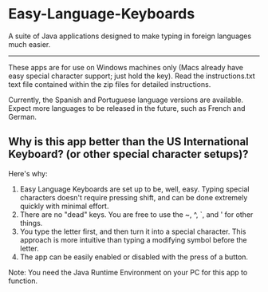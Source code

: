 # Easy-Language-Keyboards
A suite of Java applications designed to make typing in foreign languages much easier.

-------------------------------------

These apps are for use on Windows machines only (Macs already have easy special character support; just hold the key). Read the instructions.txt text file contained within the zip files for detailed instructions. 

Currently, the Spanish and Portuguese language versions are available. Expect more languages to be released in the future, such as French and German. 

## Why is this app better than the US International Keyboard? (or other special character setups)?

Here's why:
1. Easy Language Keyboards are set up to be, well, easy. Typing special characters doesn't require pressing shift, and can be done extremely quickly with minimal effort. 
2. There are no "dead" keys. You are free to use the ~, ^, `, and ' for other things. 
3. You type the letter first, and then turn it into a special character. This approach is more intuitive than typing a modifying symbol before the letter.
4. The app can be easily enabled or disabled with the press of a button.

Note: You need the Java Runtime Environment on your PC for this app to function.
